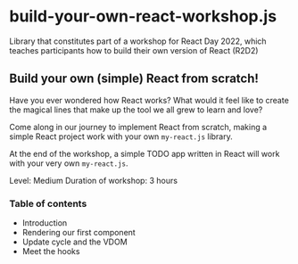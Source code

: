 # build-your-own-react-workshop.js

Library that constitutes part of a workshop for React Day 2022, which teaches participants how to build their own version of React (R2D2)

## Build your own (simple) React from scratch!

Have you ever wondered how React works?
What would it feel like to create the magical lines that make up the tool we all grew to learn and love?

Come along in our journey to implement React from scratch, making a simple React project work with your own `my-react.js` library.

At the end of the workshop, a simple TODO app written in React will work with your very own `my-react.js`.

Level: Medium
Duration of workshop: 3 hours

### Table of contents

- Introduction
- Rendering our first component
- Update cycle and the VDOM
- Meet the hooks
